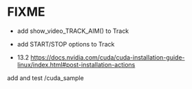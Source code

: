 # FIXME

- add show_video_TRACK_AIM() to Track 

- add START/STOP options to Track

- 13.2  https://docs.nvidia.com/cuda/cuda-installation-guide-linux/index.html#post-installation-actions

add and test /cuda_sample
